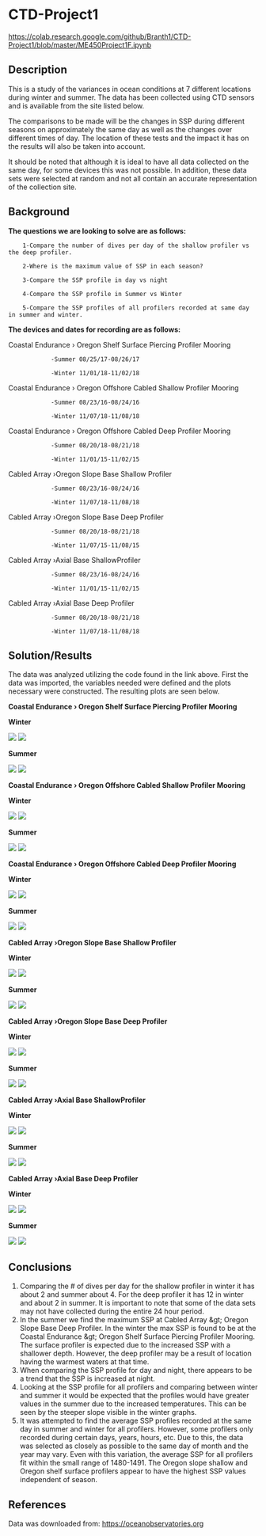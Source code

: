# CTD-Project1
https://colab.research.google.com/github/Branth1/CTD-Project1/blob/master/ME450Project1F.ipynb
## Description

This is a study of the variances in ocean conditions at 7 different locations during winter and summer. The data has been collected using CTD sensors and is available from the site listed below.

The comparisons to be made will be the changes in SSP during different seasons on approximately the same day as well as the changes over different times of day. The location of these tests and the impact it has on the results will also be taken into account.

It should be noted that although it is ideal to have all data collected on the same day, for some devices this was not possible. In addition, these data sets were selected at random and not all contain an accurate representation of the collection site. 

## Background

**The questions we are looking to solve are as follows:**

        1-Compare the number of dives per day of the shallow profiler vs the deep profiler.

        2-Where is the maximum value of SSP in each season?

        3-Compare the SSP profile in day vs night

        4-Compare the SSP profile in Summer vs Winter

        5-Compare the SSP profiles of all profilers recorded at same day in summer and winter.

**The devices and dates for recording are as follows:**

Coastal Endurance › Oregon Shelf Surface Piercing Profiler Mooring

                -Summer 08/25/17-08/26/17

                -Winter 11/01/18-11/02/18

Coastal Endurance › Oregon Offshore Cabled Shallow Profiler Mooring

                -Summer 08/23/16-08/24/16

                -Winter 11/07/18-11/08/18

Coastal Endurance › Oregon Offshore Cabled Deep Profiler Mooring

                -Summer 08/20/18-08/21/18

                -Winter 11/01/15-11/02/15

Cabled Array ›Oregon Slope Base Shallow Profiler

                -Summer 08/23/16-08/24/16

                -Winter 11/07/18-11/08/18

Cabled Array ›Oregon Slope Base Deep Profiler

                -Summer 08/20/18-08/21/18

                -Winter 11/07/15-11/08/15

Cabled Array ›Axial Base ShallowProfiler

                -Summer 08/23/16-08/24/16

                -Winter 11/01/15-11/02/15

Cabled Array ›Axial Base Deep Profiler

                -Summer 08/20/18-08/21/18

                -Winter 11/07/18-11/08/18

## Solution/Results

The data was analyzed utilizing the code found in the link above. First the data was imported, the variables needed were defined and the plots necessary were constructed. The resulting plots are seen below.

**Coastal Endurance › Oregon Shelf Surface Piercing Profiler Mooring**

**Winter**

![](https://raw.githubusercontent.com/Branth1/CTD-Project1/Winter/df1time.png)
![](https://raw.githubusercontent.com/Branth1/CTD-Project1/Winter/df1ssp.png)

**Summer**

![](https://raw.githubusercontent.com/Branth1/CTD-Project1/Summer/dfs1time.png)
![](https://raw.githubusercontent.com/Branth1/CTD-Project1/Summer/dfs1ssp.png)

**Coastal Endurance › Oregon Offshore Cabled Shallow Profiler Mooring**

**Winter**

![](https://raw.githubusercontent.com/Branth1/CTD-Project1/Winter/df2time.png)
![](https://raw.githubusercontent.com/Branth1/CTD-Project1/Winter/df2ssp.png)

**Summer**

![](https://raw.githubusercontent.com/Branth1/CTD-Project1/Summer/df2stime.png)
![](https://raw.githubusercontent.com/Branth1/CTD-Project1/Summer/df2sssp.png)

**Coastal Endurance › Oregon Offshore Cabled Deep Profiler Mooring**

**Winter**

![](https://raw.githubusercontent.com/Branth1/CTD-Project1/Winter/df3time.png)
![](https://raw.githubusercontent.com/Branth1/CTD-Project1/Winter/df3ssp.png)

**Summer**

![](https://raw.githubusercontent.com/Branth1/CTD-Project1/Summer/df3stime.png)
![](https://raw.githubusercontent.com/Branth1/CTD-Project1/Summer/df3sssp.png)

**Cabled Array ›Oregon Slope Base Shallow Profiler**

**Winter**

![](https://raw.githubusercontent.com/Branth1/CTD-Project1/Winter/df4time.png)
![](https://raw.githubusercontent.com/Branth1/CTD-Project1/Winter/df4ssp.png)

**Summer**

![](https://raw.githubusercontent.com/Branth1/CTD-Project1/Summer/df4stime.png)
![](https://raw.githubusercontent.com/Branth1/CTD-Project1/Summer/df4sssp.png)

**Cabled Array ›Oregon Slope Base Deep Profiler**

**Winter**

![](https://raw.githubusercontent.com/Branth1/CTD-Project1/Winter/df5time.png)
![](https://raw.githubusercontent.com/Branth1/CTD-Project1/Winter/df5ssp.png)

**Summer**

![](https://raw.githubusercontent.com/Branth1/CTD-Project1/Summer/df5stime.png)
![](https://raw.githubusercontent.com/Branth1/CTD-Project1/Summer/df5sssp.png)

**Cabled Array ›Axial Base ShallowProfiler**

**Winter**

![](https://raw.githubusercontent.com/Branth1/CTD-Project1/Winter/df6time.png)
![](https://raw.githubusercontent.com/Branth1/CTD-Project1/Winter/df6ssp.png)

**Summer**

![](https://raw.githubusercontent.com/Branth1/CTD-Project1/Summer/df6stime.png)
![](https://raw.githubusercontent.com/Branth1/CTD-Project1/Summer/df6sssp.png)

**Cabled Array ›Axial Base Deep Profiler**

**Winter**

![](https://raw.githubusercontent.com/Branth1/CTD-Project1/Winter/df7time.png)
![](https://raw.githubusercontent.com/Branth1/CTD-Project1/Winter/df7ssp.png)

**Summer**

![](https://raw.githubusercontent.com/Branth1/CTD-Project1/Summer/df7stime.png)
![](https://raw.githubusercontent.com/Branth1/CTD-Project1/Summer/df7sssp.png)

## Conclusions

1. Comparing the # of dives per day for the shallow profiler in winter it has about 2 and summer about 4. For the deep profiler it has 12 in winter and about 2 in summer. It is important to note that some of the data sets may not have collected during the entire 24 hour period.
2. In the summer we find the maximum SSP at Cabled Array \&gt; Oregon Slope Base Deep Profiler. In the winter the max SSP is found to be at the Coastal Endurance \&gt; Oregon Shelf Surface Piercing Profiler Mooring. The surface profiler is expected due to the increased SSP with a shallower depth. However, the deep profiler may be a result of location having the warmest waters at that time.
3. When comparing the SSP profile for day and night, there appears to be a trend that the SSP is increased at night.
4. Looking at the SSP profile for all profilers and comparing between winter and summer it would be expected that the profiles would have greater values in the summer due to the increased temperatures. This can be seen by the steeper slope visible in the winter graphs.
5. It was attempted to find the average SSP profiles recorded at the same day in summer and winter for all profilers. However, some profilers only recorded during certain days, years, hours, etc. Due to this, the data was selected as closely as possible to the same day of month and the year may vary. Even with this variation, the average SSP for all profilers fit within the small range of 1480-1491. The Oregon slope shallow and Oregon shelf surface profilers appear to have the highest SSP values independent of season.

## References

Data was downloaded from:
https://oceanobservatories.org
